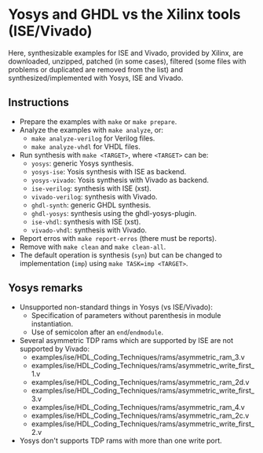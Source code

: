 # Yosys and GHDL vs the Xilinx tools (ISE/Vivado)

Here, synthesizable examples for ISE and Vivado, provided by Xilinx, are downloaded, unzipped,
patched (in some cases), filtered (some files with problems or duplicated are removed from the
list) and synthesized/implemented with Yosys, ISE and Vivado.

## Instructions

* Prepare the examples with `make` or `make prepare`.
* Analyze the examples with `make analyze`, or:
  * `make analyze-verilog` for Verilog files.
  * `make analyze-vhdl` for VHDL files.
* Run synthesis with `make <TARGET>`, where `<TARGET>` can be:
  * `yosys`: generic Yosys synthesis.
  * `yosys-ise`: Yosis synthesis with ISE as backend.
  * `yosys-vivado`: Yosis synthesis with Vivado as backend.
  * `ise-verilog`: synthesis with ISE (xst).
  * `vivado-verilog`: synthesis with Vivado.
  * `ghdl-synth`: generic GHDL synthesis.
  * `ghdl-yosys`: synthesis using the ghdl-yosys-plugin.
  * `ise-vhdl`: synthesis with ISE (xst).
  * `vivado-vhdl`: synthesis with Vivado.
* Report erros with `make report-erros` (there must be reports).
* Remove with `make clean` and `make clean-all`.
* The default operation is synthesis (`syn`) but can be changed to implementation (`imp`) using
`make TASK=imp <TARGET>`.

## Yosys remarks

* Unsupported non-standard things in Yosys (vs ISE/Vivado):
    * Specification of parameters without parenthesis in module instantiation.
    * Use of semicolon after an `end`/`endmodule`.
* Several asymmetric TDP rams which are supported by ISE are not supported by Vivado:
    * examples/ise/HDL_Coding_Techniques/rams/asymmetric_ram_3.v
    * examples/ise/HDL_Coding_Techniques/rams/asymmetric_write_first_1.v
    * examples/ise/HDL_Coding_Techniques/rams/asymmetric_ram_2d.v
    * examples/ise/HDL_Coding_Techniques/rams/asymmetric_write_first_3.v
    * examples/ise/HDL_Coding_Techniques/rams/asymmetric_ram_4.v
    * examples/ise/HDL_Coding_Techniques/rams/asymmetric_ram_2c.v
    * examples/ise/HDL_Coding_Techniques/rams/asymmetric_write_first_2.v
* Yosys don't supports TDP rams with more than one write port.
